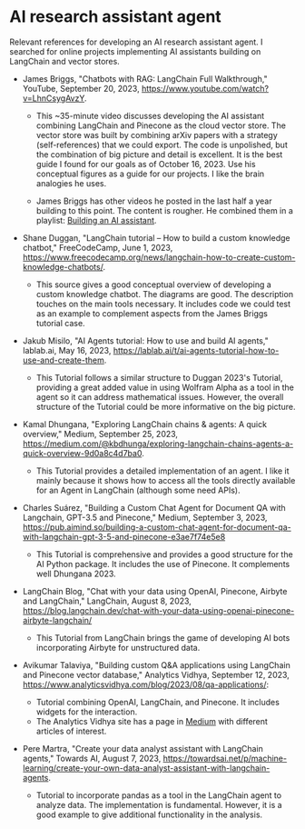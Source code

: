 # AI research assistant agent
Relevant references for developing an AI research assistant agent. I searched for online projects implementing AI assistants building on LangChain and vector stores.

+ James Briggs, "Chatbots with RAG: LangChain Full Walkthrough," YouTube, September 20, 2023, <https://www.youtube.com/watch?v=LhnCsygAvzY>.
    + This ~35-minute video discusses developing the AI assistant combining LangChain and Pinecone as the cloud vector store. The vector store was built by combining arXiv papers with a strategy (self-references) that we could export. The code is unpolished, but the combination of big picture and detail is excellent. It is the best guide I found for our goals as of October 16, 2023. Use his conceptual figures as a guide for our projects. I like the brain analogies he uses.

    + James Briggs has other videos he posted in the last half a year building to this point. The content is rougher. He combined them in a playlist: [Building an AI assistant](https://www.youtube.com/playlist?list=PLIUOU7oqGTLjpy44hZWE62K3RG4RTvuWt).

+ Shane Duggan, "LangChain tutorial – How to build a custom knowledge chatbot," FreeCodeCamp, June 1, 2023, <https://www.freecodecamp.org/news/langchain-how-to-create-custom-knowledge-chatbots/>.
    + This source gives a good conceptual overview of developing a custom knowledge chatbot. The diagrams are good. The description touches on the main tools necessary. It includes code we could test as an example to complement aspects from the James Briggs tutorial case.

+ Jakub Misilo, "AI Agents tutorial: How to use and build AI agents," lablab.ai, May 16, 2023, <https://lablab.ai/t/ai-agents-tutorial-how-to-use-and-create-them>.
    + This Tutorial follows a similar structure to Duggan 2023's Tutorial, providing a great added value in using Wolfram Alpha as a tool in the agent so it can address mathematical issues. However, the overall structure of the Tutorial could be more informative on the big picture.

+ Kamal Dhungana, "Exploring LangChain chains & agents: A quick overview," Medium, September 25, 2023, <https://medium.com/@kbdhunga/exploring-langchain-chains-agents-a-quick-overview-9d0a8c4d7ba0>.
    + This Tutorial provides a detailed implementation of an agent. I like it mainly because it shows how to access all the tools directly available for an Agent in LangChain (although some need APIs).

+ Charles Suárez, "Building a Custom Chat Agent for Document QA with Langchain, GPT-3.5 and Pinecone," Medium, September 3, 2023, <https://pub.aimind.so/building-a-custom-chat-agent-for-document-qa-with-langchain-gpt-3-5-and-pinecone-e3ae7f74e5e8>
    + This Tutorial is comprehensive and provides a good structure for the AI Python package. It includes the use of Pinecone. It complements well Dhungana 2023.

+ LangChain Blog, "Chat with your data using OpenAI, Pinecone, Airbyte and LangChain," LangChain, August 8, 2023, <https://blog.langchain.dev/chat-with-your-data-using-openai-pinecone-airbyte-langchain/>
    + This Tutorial from LangChain brings the game of developing AI bots incorporating Airbyte for unstructured data.

+ Avikumar Talaviya, "Building custom Q&A applications using LangChain and Pinecone vector database," Analytics Vidhya, September 12, 2023, <https://www.analyticsvidhya.com/blog/2023/08/qa-applications/>:
    + Tutorial combining OpenAI, LangChain, and Pinecone. It includes widgets for the interaction.
    + The Analytics Vidhya site has a page in [Medium](https://medium.com/analytics-vidhya) with different articles of interest.

+ Pere Martra, "Create your data analyst assistant with LangChain agents," Towards AI, August 7, 2023, <https://towardsai.net/p/machine-learning/create-your-own-data-analyst-assistant-with-langchain-agents>.
    + Tutorial to incorporate pandas as a tool in the LangChain agent to analyze data. The implementation is fundamental. However, it is a good example to give additional functionality in the analysis.
    

